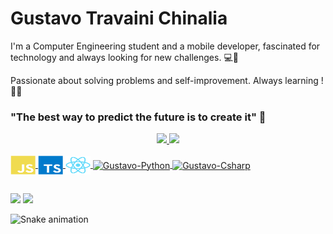 # Gustavo Travaini Chinalia 

I'm a Computer Engineering student and a mobile developer, fascinated for technology and always looking for new challenges. 💻📱

Passionate about solving problems and self-improvement. Always learning ! 👨‍💻


### "The best way to predict the future is to create it" 🧠

<div align="center">
  <a href="https://github.com/gustavotc">
  <img height="180em" src="https://github-readme-stats.vercel.app/api?username=gustavotc&show_icons=true&theme=github_dark&include_all_commits=true&count_private=true"/>
  <img height="180em" src="https://github-readme-stats.vercel.app/api/top-langs/?username=gustavotc&layout=compact&langs_count=7&theme=github_dark&hide=c%23%0A"/>
</div>
<div style="display: inline_block"><br>
  <img align="center" alt="Gustavo-Js" height="30" width="40" src="https://raw.githubusercontent.com/devicons/devicon/master/icons/javascript/javascript-plain.svg">
  <img align="center" alt="Gustavo-Ts" height="30" width="40" src="https://raw.githubusercontent.com/devicons/devicon/master/icons/typescript/typescript-plain.svg">
  <img align="center" alt="Gustavo-React" height="30" width="40" src="https://raw.githubusercontent.com/devicons/devicon/master/icons/react/react-original.svg">
  <img align="center" alt="Gustavo-Python" height="30" width="40" src="https://cdn.jsdelivr.net/gh/devicons/devicon/icons/swift/swift-original.svg">
  <img align="center" alt="Gustavo-Csharp" height="30" width="40" src="https://cdn.jsdelivr.net/gh/devicons/devicon/icons/android/android-original.svg">
</div>

  ##

<div> 
 <a href="https://www.linkedin.com/in/gustavo-travaini/"><img src="https://img.shields.io/badge/LinkedIn-0077B5?style=for-the-badge&logo=linkedin&logoColor=white"></a>
 <a href="mailto:gustavotch@gmail.com"><img src="https://img.shields.io/badge/Gmail-D14836?style=for-the-badge&logo=gmail&logoColor=white"></a>

 
![Snake animation](https://github.com/gustavotc/gustavotc/blob/output/github-contribution-grid-snake.svg)
 
</div>

